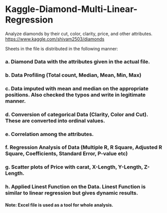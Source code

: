# Kaggle-Diamond-Multi-Linear-Regression
Analyze diamonds by their cut, color, clarity, price, and other attributes. https://www.kaggle.com/shivam2503/diamonds

Sheets in the file is distributed in the following manner:

### a. Diamond Data with the attributes given in the actual file.

### b. Data Profiling (Total count, Median, Mean, Min, Max)

### c. Data imputed with mean and median on the appropriate positions. Also checked the typos and write in legitimate manner.

### d. Conversion of categorical Data (Clarity, Color and Cut). These are converted into ordinal values. 

### e. Correlation among the attributes.

### f. Regression Analysis of Data (Multiple R, R Square, Adjusted R Square, Coefficients,	Standard Error, P-value etc)

### g. Scatter plots of Price with carat, X-Length, Y-Length, Z-Length.

### h. Applied Linest Function on the Data. Linest Function is similar to linear regression but gives dynamic results.


#### Note: Excel file is used as a tool for whole analysis.
